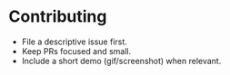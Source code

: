 # Contributing
- File a descriptive issue first.
- Keep PRs focused and small.
- Include a short demo (gif/screenshot) when relevant.
